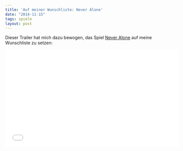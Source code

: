 ```yaml
---
title: 'Auf meiner Wunschliste: Never Alone'
date: "2014-11-15"
tags: spiele
layout: post
---
```

Dieser Trailer hat mich dazu bewogen, das Spiel [Never Alone][0] auf meine Wunschliste zu setzen:

<iframe width="560" height="315" src="//www.youtube.com/embed/lM_80zVzwpI" frameborder="0" allowfullscreen></iframe>

[0]: http://neveralonegame.com/

